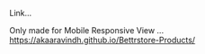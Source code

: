 Link...

Only made for Mobile Responsive View ...
https://akaaravindh.github.io/Bettrstore-Products/
